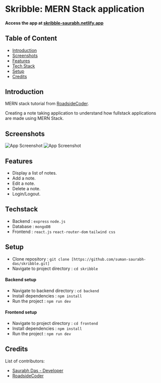 # Skribble: MERN Stack application

#### Access the app at [skribble-saurabh.netlify.app](https://skribble-saurabh.netlify.app)

## Table of Content

- [Introduction](#introduction)
- [Screenshots](#screenshots)
- [Features](#features)
- [Tech Stack](#tech-stack)
- [Setup](#setup)
- [Credits](#credits)

## Introduction

MERN stack tutorial from [RoadsideCoder](https://youtube.com/playlist?list=PLKhlp2qtUcSYC7EffnHzD-Ws2xG-j3aYo&si=f2v3EgReOeJg5kNj).

Creating a note taking application to understand how fullstack applications are made using MERN Stack.

## Screenshots

![App Screenshot](https://drive.google.com/uc?export=view&id=[id])
![App Screenshot](https://drive.google.com/uc?export=view&id=[id])

## Features

- Display a list of notes.
- Add a note.
- Edit a note.
- Delete a note.
- Login/Logout.

## Techstack

- Backend : `express` `node.js`
- Database : `mongoDB`
- Frontend : `react.js` `react-router-dom` `tailwind css`

## Setup

- Clone repository : `git clone [https://github.com/suman-saurabh-das/skribble.git]`
- Navigate to project directory : `cd skribble`

#### Backend setup

- Navigate to backend directory : `cd backend`
- Install dependencies : `npm install`
- Run the project : `npm run dev`

#### Frontend setup

- Navigate to project directory : `cd frontend`
- Install dependencies : `npm install`
- Run the project : `npm run dev`

## Credits

List of contributors:

- [Saurabh Das - Developer](dsumansaurabh@gmail.com)
- [RoadsideCoder](https://www.youtube.com/@RoadsideCoder)
